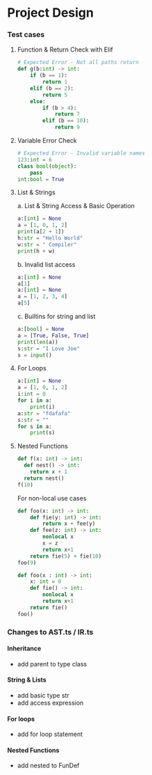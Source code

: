 # Project Design 

### Test cases

1. Function & Return Check with Elif

   ```python
   # Expected Error - Not all paths return
   def g(b:int) -> int:
       if (b == 1):
           return 1
       elif (b == 2):
           return 5
       else:
           if (b > 4):
               return 7
           elif (b == 10):
               return 9
   ```

2. Variable Error Check

   ```python
   # Expected Error - Invalid variable names
   123:int = 6
   class bool(object):
       pass
   int:bool = True
   ```

3. List & Strings

   a. List & String Access & Basic Operation

   ```python
   a:[int] = None
   a = [1, 0, 1, 2]
   print(a[2 + 1])
   h:str = "Hello World"
   w:str = " Compiler"
   print(h + w)
   ```

   b. Invalid list access

   ```python
   a:[int] = None
   a[1]
   a:[int] = None
   a = [1, 2, 3, 4]
   a[5]
   ```

   c. Builtins for string and list

   ```python
   a:[bool] = None
   a = [True, False, True]
   print(len(a))
   s:str = "I Love Joe"
   s = input()
   ```

4. For Loops

   ```python
   a:[int] = None
   a = [1, 0, 1, 2]
   i:int = 0
   for i in a:
       print(i)
   a:str = "fdafafa"
   s:str = ""
   for s in a:
       print(s)
   ```

5. ​Nested Functions

    ``` python
    def f(x: int) -> int:
      def nest() -> int:
        return x + 1
      return nest()
    f(10)
    ```

   For non-local use cases

    ``` python
    def foo(x: int) -> int:
        def fie(y: int) -> int:
            return x + fee(y)
        def fee(z: int) -> int:
            nonlocal x
            x = z
            return x+1
        return fie(5) + fie(10)
    foo(9)
    ```

    ``` python
    def foo(x : int) -> int:
        x: int = 0
        def fie() -> int:
            nonlocal x
            return x+1
        return fie()
    foo()
    ```



### Changes to AST.ts / IR.ts

#### Inheritance

- add parent to type class

#### String & Lists

- add basic type str
- add access expression

#### For loops

- add for loop statement

#### Nested Functions

- add nested to FunDef



